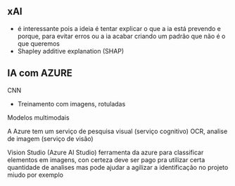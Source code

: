 

## xAI
 -  é interessante pois a ideia é tentar explicar o que a ia está prevendo e porque, para evitar erros ou a ia acabar criando um padrão que não é o que queremos
 - Shapley additive explanation  (SHAP)



## IA com AZURE

CNN
 - Treinamento com imagens, rotuladas

Modelos multimodais


A Azure tem um serviço de pesquisa visual (serviço cognitivo) OCR, analise de imagem (serviço de visão)

Vision Studio (Azure AI Studio)
ferramenta da azure para classificar elementos em imagens, con certeza deve ser pago pra utilizar certa quantidade de analises mas pode ajudar a agilizar a identificação no projeto miudo por exemplo
